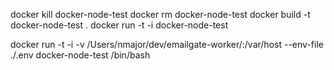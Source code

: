 docker kill docker-node-test
docker rm docker-node-test
docker build -t docker-node-test .
docker run -t -i docker-node-test

docker run -t -i -v /Users/nmajor/dev/emailgate-worker/:/var/host --env-file ./.env docker-node-test /bin/bash
